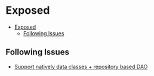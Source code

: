 # Exposed

- [Exposed](#exposed)
  - [Following Issues](#following-issues)

## Following Issues

- [Support natively data classes + repository based DAO](https://github.com/JetBrains/Exposed/issues/24)
